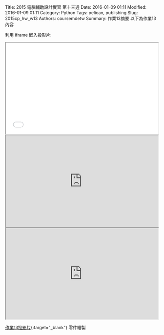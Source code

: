 Title: 2015 電腦輔助設計實習 第十三週
Date: 2016-01-09 01:11
Modified: 2016-01-09 01:11
Category: Python
Tags: pelican, publishing
Slug: 2015cp_hw_w13
Authors: coursemdetw
Summary: 作業13摘要
以下為作業13內容

利用 iframe 嵌入投影片:

<iframe src="40323242_cp_w13.html" width="500" height="300"></iframe>

<iframe src="https://copy.com/gjd68OSZeQRkOouM" width="500" height="300"></iframe>

<iframe src="https://copy.com/Eh7eeSm7sneU291J" width="500" height="300"></iframe>

[作業13投影片](40323242_cp_w13.html){:target="_blank"}
零件繪製

